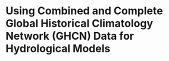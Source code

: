 Using Combined and Complete  Global Historical Climatology Network (GHCN) Data for Hydrological Models
=================


